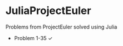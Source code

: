 JuliaProjectEuler
=================

Problems from ProjectEuler solved using Julia

- Problem 1-35  ✓
